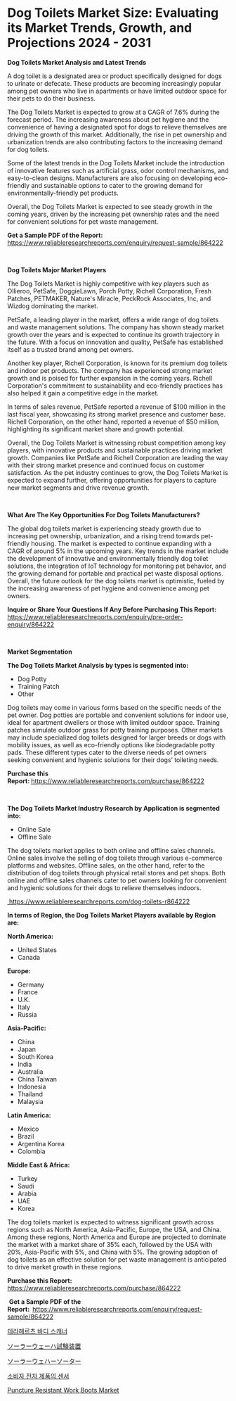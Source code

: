<p><h1>Dog Toilets Market Size: Evaluating its Market Trends, Growth, and Projections 2024 - 2031</h1></p><p><strong>Dog Toilets Market Analysis and Latest Trends</strong></p>
<p><p>A dog toilet is a designated area or product specifically designed for dogs to urinate or defecate. These products are becoming increasingly popular among pet owners who live in apartments or have limited outdoor space for their pets to do their business.</p><p>The Dog Toilets Market is expected to grow at a CAGR of 7.6% during the forecast period. The increasing awareness about pet hygiene and the convenience of having a designated spot for dogs to relieve themselves are driving the growth of this market. Additionally, the rise in pet ownership and urbanization trends are also contributing factors to the increasing demand for dog toilets.</p><p>Some of the latest trends in the Dog Toilets Market include the introduction of innovative features such as artificial grass, odor control mechanisms, and easy-to-clean designs. Manufacturers are also focusing on developing eco-friendly and sustainable options to cater to the growing demand for environmentally-friendly pet products.</p><p>Overall, the Dog Toilets Market is expected to see steady growth in the coming years, driven by the increasing pet ownership rates and the need for convenient solutions for pet waste management.</p></p>
<p><strong>Get a Sample PDF of the Report:&nbsp;</strong> <a href="https://www.reliableresearchreports.com/enquiry/request-sample/864222">https://www.reliableresearchreports.com/enquiry/request-sample/864222</a></p>
<p>&nbsp;</p>
<p><strong>Dog Toilets Major Market Players</strong></p>
<p><p>The Dog Toilets Market is highly competitive with key players such as Ollieroo, PetSafe, DoggieLawn, Porch Potty, Richell Corporation, Fresh Patches, PETMAKER, Nature's Miracle, PeckRock Associates, Inc, and Wizdog dominating the market.</p><p>PetSafe, a leading player in the market, offers a wide range of dog toilets and waste management solutions. The company has shown steady market growth over the years and is expected to continue its growth trajectory in the future. With a focus on innovation and quality, PetSafe has established itself as a trusted brand among pet owners.</p><p>Another key player, Richell Corporation, is known for its premium dog toilets and indoor pet products. The company has experienced strong market growth and is poised for further expansion in the coming years. Richell Corporation's commitment to sustainability and eco-friendly practices has also helped it gain a competitive edge in the market.</p><p>In terms of sales revenue, PetSafe reported a revenue of $100 million in the last fiscal year, showcasing its strong market presence and customer base. Richell Corporation, on the other hand, reported a revenue of $50 million, highlighting its significant market share and growth potential.</p><p>Overall, the Dog Toilets Market is witnessing robust competition among key players, with innovative products and sustainable practices driving market growth. Companies like PetSafe and Richell Corporation are leading the way with their strong market presence and continued focus on customer satisfaction. As the pet industry continues to grow, the Dog Toilets Market is expected to expand further, offering opportunities for players to capture new market segments and drive revenue growth.</p></p>
<p>&nbsp;</p>
<p><strong>What Are The Key Opportunities For Dog Toilets Manufacturers?</strong></p>
<p><p>The global dog toilets market is experiencing steady growth due to increasing pet ownership, urbanization, and a rising trend towards pet-friendly housing. The market is expected to continue expanding with a CAGR of around 5% in the upcoming years. Key trends in the market include the development of innovative and environmentally friendly dog toilet solutions, the integration of IoT technology for monitoring pet behavior, and the growing demand for portable and practical pet waste disposal options. Overall, the future outlook for the dog toilets market is optimistic, fueled by the increasing awareness of pet hygiene and convenience among pet owners.</p></p>
<p><strong>Inquire or Share Your Questions If Any Before Purchasing This Report:</strong> <a href="https://www.reliableresearchreports.com/enquiry/pre-order-enquiry/864222">https://www.reliableresearchreports.com/enquiry/pre-order-enquiry/864222</a></p>
<p>&nbsp;</p>
<p><strong>Market Segmentation</strong></p>
<p><strong>The Dog Toilets Market Analysis by types is segmented into:</strong></p>
<p><ul><li>Dog Potty</li><li>Training Patch</li><li>Other</li></ul></p>
<p><p>Dog toilets may come in various forms based on the specific needs of the pet owner. Dog potties are portable and convenient solutions for indoor use, ideal for apartment dwellers or those with limited outdoor space. Training patches simulate outdoor grass for potty training purposes. Other markets may include specialized dog toilets designed for larger breeds or dogs with mobility issues, as well as eco-friendly options like biodegradable potty pads. These different types cater to the diverse needs of pet owners seeking convenient and hygienic solutions for their dogs’ toileting needs.</p></p>
<p><strong>Purchase this Report:&nbsp;</strong><a href="https://www.reliableresearchreports.com/purchase/864222">https://www.reliableresearchreports.com/purchase/864222</a></p>
<p>&nbsp;</p>
<p><strong>The Dog Toilets Market Industry Research by Application is segmented into:</strong></p>
<p><ul><li>Online Sale</li><li>Offline Sale</li></ul></p>
<p><p>The dog toilets market applies to both online and offline sales channels. Online sales involve the selling of dog toilets through various e-commerce platforms and websites. Offline sales, on the other hand, refer to the distribution of dog toilets through physical retail stores and pet shops. Both online and offline sales channels cater to pet owners looking for convenient and hygienic solutions for their dogs to relieve themselves indoors.</p></p>
<p><a href="https://www.reliableresearchreports.com/dog-toilets-r864222">&nbsp;https://www.reliableresearchreports.com/dog-toilets-r864222</a></p>
<p><strong>In terms of Region, the Dog Toilets Market Players available by Region are:</strong></p>
<p>
    <p> <strong> North America: </strong>
        <ul>
            <li>United States</li>
            <li>Canada</li>
        </ul>
        </p> 
    <p> <strong> Europe: </strong>
        <ul>
            <li>Germany</li>
            <li>France</li>
            <li>U.K.</li>
            <li>Italy</li>
            <li>Russia</li>
        </ul>
        </p> 
    <p> <strong> Asia-Pacific: </strong>
        <ul>
            <li>China</li>
            <li>Japan</li>
            <li>South Korea</li>
            <li>India</li>
            <li>Australia</li>
            <li>China Taiwan</li>
            <li>Indonesia</li>
            <li>Thailand</li>
            <li>Malaysia</li>
        </ul>
        </p> 
    <p> <strong> Latin America: </strong>
        <ul>
            <li>Mexico</li>
            <li>Brazil</li>
            <li>Argentina Korea</li>
            <li>Colombia</li>
        </ul>
        </p> 
    <p> <strong> Middle East & Africa: </strong>
        <ul>
            <li>Turkey</li>
            <li>Saudi</li>
            <li>Arabia</li>
            <li>UAE</li>
            <li>Korea</li>
        </ul>
    </p>
    </p>
<p><p>The dog toilets market is expected to witness significant growth across regions such as North America, Asia-Pacific, Europe, the USA, and China. Among these regions, North America and Europe are projected to dominate the market with a market share of 35% each, followed by the USA with 20%, Asia-Pacific with 5%, and China with 5%. The growing adoption of dog toilets as an effective solution for pet waste management is anticipated to drive market growth in these regions.</p></p>
<p><strong>Purchase this Report: </strong><a href="https://www.reliableresearchreports.com/purchase/864222">https://www.reliableresearchreports.com/purchase/864222</a></p>
<p>&nbsp;<strong>Get a Sample PDF of the Report:&nbsp;&nbsp;</strong><a href="https://www.reliableresearchreports.com/enquiry/request-sample/864222">https://www.reliableresearchreports.com/enquiry/request-sample/864222</a></p>
<p><strong></strong></p>
<p><p><a href="https://github.com/nicolaseller56452023/Market-Research-Report-List-1/blob/main/5783745150076.md">테라헤르츠 바디 스캐너</a></p><p><a href="https://github.com/WhitneyMurphy1982/Market-Research-Report-List-1/blob/main/4236357142265.md">ソーラーウェーハ試験装置</a></p><p><a href="https://github.com/AylinBeier/Market-Research-Report-List-1/blob/main/3251443142264.md">ソーラーウェハーソーター</a></p><p><a href="https://medium.com/@thanhlieme24/%EC%86%8C%EB%B9%84%EC%9E%90-%EC%A0%84%EC%9E%90-%EC%A0%9C%ED%92%88-%EC%8B%9C%EC%9E%A5%EC%9D%98-%EC%84%BC%EC%84%9C-%ED%81%AC%EA%B8%B0-%EC%A0%90%EC%9C%A0%EC%9C%A8-%EB%B0%8F-%ED%8A%B8%EB%A0%8C%EB%93%9C-%EB%B6%84%EC%84%9D-%EB%B3%B4%EA%B3%A0%EC%84%9C-%EC%B5%9C%EC%A2%85-%EC%82%AC%EC%9A%A9%EC%B2%98-%EC%97%94%ED%84%B0%ED%85%8C%EC%9D%B8%EB%A8%BC%ED%8A%B8-%ED%86%B5%EC%8B%A0-%EC%A0%9C%ED%92%88-%EA%B0%80%EC%A0%95%EC%9A%A9-%EA%B0%80%EC%A0%84%EC%A0%9C%ED%92%88-%EA%B8%B0%ED%83%80-%EC%9B%90%EC%9E%90%EC%9E%AC%EB%B3%84-%EB%B0%8F-2031%EB%85%84%EA%B9%8C%EC%A7%80%EC%9D%98-%EC%98%88%EC%B8%A1%EC%9D%84-%ED%86%B5%ED%95%B4-087ab2934f8c">소비자 전자 제품의 센서</a></p><p><a href="https://github.com/bushilahore52/Market-Research-Report-List-1/blob/main/puncture-resistant-work-boots-market.md">Puncture Resistant Work Boots Market</a></p></p>